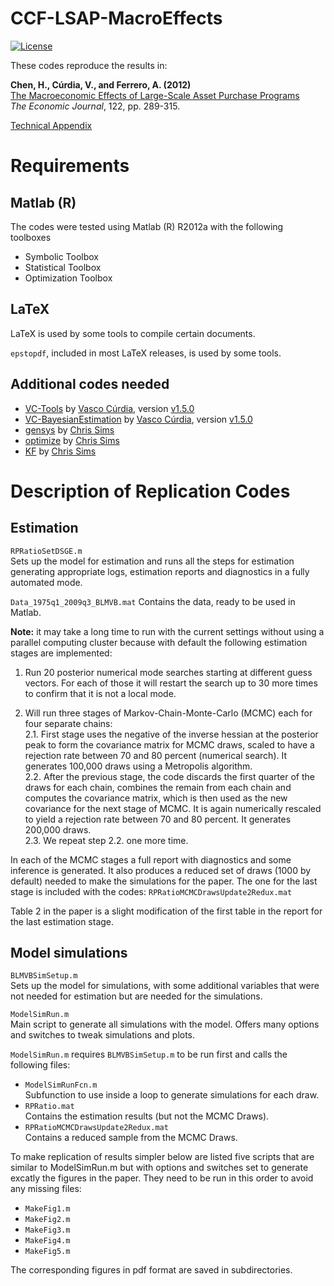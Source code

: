 # CCF-LSAP-MacroEffects

[![License](https://img.shields.io/badge/license-BSD%203--clause-green.svg)](LICENSE)

These codes reproduce the results in:

**Chen, H., Cúrdia, V., and Ferrero, A. (2012)**  
[The Macroeconomic Effects of Large-Scale Asset Purchase Programs](http://onlinelibrary.wiley.com/doi/10.1111/j.1468-0297.2012.02549.x/abstract)  
*The Economic Journal*, 122, pp. 289-315.

[Technical Appendix](CCF_LSAP_MacroEffects_Appendix.pdf)


# Requirements

## Matlab (R)
The codes were tested using Matlab (R) R2012a with the following toolboxes
- Symbolic Toolbox
- Statistical Toolbox
- Optimization Toolbox

## LaTeX
LaTeX is used by some tools to compile certain documents.

`epstopdf`, included in most LaTeX releases, is used by some tools.

## Additional codes needed
- [VC-Tools](https://github.com/vcurdia/VC-Tools)
  by
  [Vasco Cúrdia](http://www.frbsf.org/economic-research/economists/vasco-curdia/), 
  version 
  [v1.5.0](https://github.com/vcurdia/VC-Tools/releases/tag/v1.5.0)
- [VC-BayesianEstimation](https://github.com/vcurdia/VC-BayesianEstimation)
  by
  [Vasco Cúrdia](http://www.frbsf.org/economic-research/economists/vasco-curdia/),
  version
  [v1.5.0](https://github.com/vcurdia/VC-Bayesian/releases/tag/v1.5.0)
- [gensys](http://sims.princeton.edu/yftp/gensys/)
  by [Chris Sims](http://www.princeton.edu/~sims/)
- [optimize](http://dge.repec.org/codes/sims/optimize/)
  by [Chris Sims](http://www.princeton.edu/~sims/)
- [KF](http://sims.princeton.edu/yftp/Times09/KFmatlab/)
  by [Chris Sims](http://www.princeton.edu/~sims/)


# Description of Replication Codes

## Estimation

`RPRatioSetDSGE.m`  
Sets up the model for estimation and runs all the steps for estimation
generating appropriate logs, estimation reports and diagnostics in a fully
automated mode.

`Data_1975q1_2009q3_BLMVB.mat`
Contains the data, ready to be used in Matlab.

**Note:** it may take a long time to run with the current settings without
using a parallel computing cluster because with default the following
estimation stages are implemented:

1. Run 20 posterior numerical mode searches starting at different guess
vectors. For each of those it will restart the search up to 30 more times to
confirm that it is not a local mode.

2. Will run three stages of Markov-Chain-Monte-Carlo (MCMC) each for four
   separate chains:  
	2.1. First stage uses the negative of the inverse hessian at the posterior
peak to form the covariance matrix for MCMC draws, scaled to have a rejection
rate between 70 and 80 percent (numerical search). It generates
100,000 draws using a Metropolis algorithm.  
	2.2. After the previous stage, the code discards the first quarter of the
draws for each chain, combines the remain from each chain and computes the
covariance matrix, which is then used as the new covariance for the next stage
of MCMC. It is again numerically rescaled to yield a rejection rate between 70
and 80 percent. It generates 200,000 draws.  
	2.3. We repeat step 2.2. one more time.

In each of the MCMC stages a full report with diagnostics and some inference is
generated. It also produces a reduced set of draws (1000 by default) needed to
make the simulations for the paper. The one for the last stage is included with
the codes: `RPRatioMCMCDrawsUpdate2Redux.mat`

Table 2 in the paper is a slight modification of the first table in the report 
for the last estimation stage.


## Model simulations

`BLMVBSimSetup.m`  
Sets up the model for simulations, with some additional variables that were not
needed for estimation but are needed for the simulations.

`ModelSimRun.m`  
Main script to generate all simulations with the model. Offers many options and
switches to tweak simulations and plots.

`ModelSimRun.m` requires `BLMVBSimSetup.m` to be run first and calls the
following files:
- `ModelSimRunFcn.m`  
  Subfunction to use inside a loop to generate simulations for each draw.
- `RPRatio.mat`  
  Contains the estimation results (but not the MCMC Draws).
- `RPRatioMCMCDrawsUpdate2Redux.mat`  
  Contains a reduced sample from the MCMC Draws.
 
To make replication of results simpler below are listed five scripts that are
similar to ModelSimRun.m but with options and switches set to generate excatly
the figures in the paper. They need to be run in this order to avoid any 
missing files:
- `MakeFig1.m`
- `MakeFig2.m`
- `MakeFig3.m`
- `MakeFig4.m`
- `MakeFig5.m`

The corresponding figures in pdf format are saved in subdirectories.



